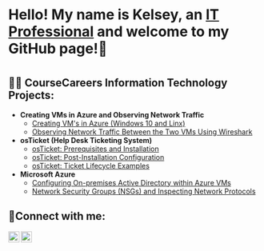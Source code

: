 <h1> Hello! My name is Kelsey, an <a href="https://linkedin.com/in/kelseyworkman">IT Professional</a> and welcome to my GitHub page!👋 <h1>

<h2> 👨‍💻 CourseCareers Information Technology Projects: </h2>

- <b> Creating VMs in Azure and Observing Network Traffic </b>
    - [Creating VM's in Azure (Windows 10 and Linx)](https://github.com/Kelsow96/Creating-VM-s-in-Azure-Windows-10-and-Linux-)
    - [Observing Network Traffic Between the Two VMs Using Wireshark](https://github.com/Kelsow96/Observing-Network-Traffic-Between-the-Two-VMs-Using-Wireshark)
- <b> osTicket (Help Desk Ticketing System) </b>
    - [osTicket: Prerequisites and Installation](https://github.com/Kelsow96/osticket-prereqs)
    - [osTicket: Post-Installation Configuration](https://github.com/Kelsow96/post-install-config)
    - [osTicket: Ticket Lifecycle Examples](https://github.com/Kelsow96/ticket-lifecycle)
- <b> Microsoft Azure </b>
    - [Configuring On-premises Active Directory within Azure VMs](https://github.com/Kelsow96/configure-ad)
    - [Network Security Groups (NSGs) and Inspecting Network Protocols](https://github.com/Kelsow96/azure-network-protocols)

<h2> 🤳Connect with me: </h2>

[<img align="left" alt="Kelsey | LinkedIn" width="22px" src="https://cdn.jsdelivr.net/npm/simple-icons@v3/icons/linkedin.svg" />][linkedin]
[<img align="left" alt="Kelsey | Instagram" width="22px" src="https://cdn.jsdelivr.net/npm/simple-icons@v3/icons/instagram.svg" />][instagram]

[instagram]: https://www.instagram.com/workman_kelsey/
[linkedin]: https://linkedin.com/in/kelseyworkman
